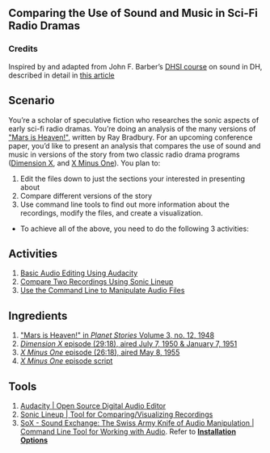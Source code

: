 ## Comparing the Use of Sound and Music in Sci-Fi Radio Dramas

### **Credits**
Inspired by and adapted from John F. Barber’s [DHSI course](https://dhsi.org/course-offerings/) on sound in DH, described in detail in [this article](http://www.digitalhumanities.org/dhq/vol/10/1/000239/000239.html)

## **Scenario** 
You’re a scholar of speculative fiction who researches the sonic aspects of early sci-fi radio dramas. You’re doing an analysis of the many versions of ["Mars is Heaven!"](https://en.wikipedia.org/wiki/Mars_Is_Heaven!), written by Ray Bradbury. For an upcoming conference paper, you’d like to present an analysis that compares the use of sound and music in versions of the story from two classic radio drama programs ([Dimension X](https://en.wikipedia.org/wiki/Dimension_X_(radio_program)), and [X Minus One](https://en.wikipedia.org/wiki/X_Minus_One)). You plan to:
1. Edit the files down to just the sections your interested in presenting about
2. Compare different versions of the story
3. Use command line tools to find out more information about the recordings, modify the files, and create a visualization. 
- To achieve all of the above, you need to do the following 3 activities:

## **Activities**
1. [Basic Audio Editing Using Audacity](https://github.com/seanluyk/audio101/blob/master/activities.md#1-basic-audio-editing-using-audacity)
2. [Compare Two Recordings Using Sonic Lineup](https://github.com/seanluyk/audio101/blob/master/activities.md#2-compare-two-recordings-using-sonic-lineup)
3. [Use the Command Line to Manipulate Audio Files](https://github.com/seanluyk/audio101/blob/master/activities.md#4-use-the-command-line-to-extract-audio-metadata)

## **Ingredients**
1. ["Mars is Heaven!" in *Planet Stories* Volume 3, no. 12, 1948](https://archive.org/stream/Planet_Stories_Canadian_Ed._v03n12_1948-Fall#page/n57/mode/2up)
2. [*Dimension X* episode (29:18), aired July 7, 1950 & January 7, 1951](https://archive.org/details/OTRR_Dimension_X_Singles/Dimension_X_1950-07-07__14_MarsIsHeaven.mp3)
3. [*X Minus One* episode (26:18), aired May 8, 1955](https://archive.org/details/OTRR_X_Minus_One_Singles/XMinusOne55-05-08003MarsIsHeaven.mp30)
4. [*X Minus One* episode script](https://www.genericradio.com/show/1ac589335d584bbd)

## **Tools**
1. [Audacity | Open Source Digital Audio Editor](https://www.audacityteam.org/)
2. [Sonic Lineup | Tool for Comparing/Visualizing Recordings](https://code.soundsoftware.ac.uk/projects/sonic-lineup/files)
3. [SoX - Sound Exchange: The Swiss Army Knife of Audio Manipulation | Command Line Tool for Working with Audio](http://sox.sourceforge.net/). Refer to [**Installation Options**](https://github.com/seanluyk/audio101/blob/master/SoX_installation.md)
